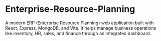 # Enterprise-Resource-Planning
A modern ERP (Enterprise Resource Planning) web application built with React, Express, MongoDB, and Vite. It helps manage business operations like inventory, HR, sales, and finance through an integrated dashboard.
